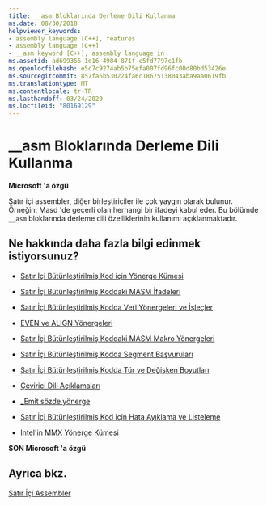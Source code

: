 ```yaml
---
title: __asm Bloklarında Derleme Dili Kullanma
ms.date: 08/30/2018
helpviewer_keywords:
- assembly language [C++], features
- assembly language [C++]
- __asm keyword [C++], assembly language in
ms.assetid: ad699356-1d16-4984-871f-c5fd7797c1fb
ms.openlocfilehash: e5c7c9274ab5b75efa007fd96fc00d80bd53426e
ms.sourcegitcommit: 857fa6b530224fa6c18675138043aba9aa0619fb
ms.translationtype: MT
ms.contentlocale: tr-TR
ms.lasthandoff: 03/24/2020
ms.locfileid: "80169129"
---
```

# <a name="using-assembly-language-in-__asm-blocks"></a>__asm Bloklarında Derleme Dili Kullanma

**Microsoft 'a özgü**

Satır içi assembler, diğer birleştiriciler ile çok yaygın olarak bulunur. Örneğin, Masd 'de geçerli olan herhangi bir ifadeyi kabul eder. Bu bölümde `__asm` bloklarında derleme dili özelliklerinin kullanımı açıklanmaktadır.

## <a name="what-do-you-want-to-know-more-about"></a>Ne hakkında daha fazla bilgi edinmek istiyorsunuz?

- [Satır İçi Bütünleştirilmiş Kod için Yönerge Kümesi](../../assembler/inline/instruction-set-for-inline-assembly.md)

- [Satır İçi Bütünleştirilmiş Koddaki MASM İfadeleri](../../assembler/inline/masm-expressions-in-inline-assembly.md)

- [Satır İçi Bütünleştirilmiş Kodda Veri Yönergeleri ve İşleçler](../../assembler/inline/data-directives-and-operators-in-inline-assembly.md)

- [EVEN ve ALIGN Yönergeleri](../../assembler/inline/even-and-align-directives.md)

- [Satır İçi Bütünleştirilmiş Koddaki MASM Makro Yönergeleri](../../assembler/inline/masm-macro-directives-in-inline-assembly.md)

- [Satır İçi Bütünleştirilmiş Kodda Segment Başvuruları](../../assembler/inline/segment-references-in-inline-assembly.md)

- [Satır İçi Bütünleştirilmiş Kodda Tür ve Değişken Boyutları](../../assembler/inline/type-and-variable-sizes-in-inline-assembly.md)

- [Çevirici Dili Açıklamaları](../../assembler/inline/assembly-language-comments.md)

- [_Emit sözde yönerge](../../assembler/inline/emit-pseudoinstruction.md)

- [Satır İçi Bütünleştirilmiş Kod için Hata Ayıklama ve Listeleme](../../assembler/inline/debugging-and-listings-for-inline-assembly.md)

- [Intel'in MMX Yönerge Kümesi](../../assembler/inline/intel-s-mmx-instruction-set.md)

**SON Microsoft 'a özgü**

## <a name="see-also"></a>Ayrıca bkz.

[Satır İçi Assembler](../../assembler/inline/inline-assembler.md)<br/>
